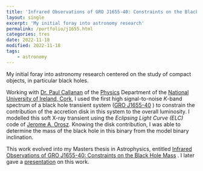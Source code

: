 ```yaml
---
title: 'Infrared Observations of GRO J1655-40: Constraints on the Black Hole Mass'
layout: single
excerpt: 'My initial foray into astronomy research'
permalink: /portfolio/j1655.html
categories: tres
date: 2022-11-18
modified: 2022-11-18
tags:
    - astronomy
---
```


<!-- textlint-disable no-dead-link -->
<!-- textlint-disable unexpanded-acronym -->

My initial foray into astronomy research centered on the study of compact objects, in particular black holes.

Working with [Dr. Paul Callanan](https://research.ucc.ie/profiles/D006/paulc) of the [Physics](http://physics.ucc.ie/)
Department of the [National University of Ireland, Cork](http://www.ucc.ie/),
I used the first high signal-to-noise _K_-band spectrum of a black hole
transient system
([GRO J1655-40](https://simbad.harvard.edu/simbad/sim-basic?Ident=gro+j1655-40&submit=SIMBAD+search)
) to constrain the contribution of the accretion disk in this system to the overall luminosity.
I modelled this soft X-ray transient using the _Eclipsing Light Curve (ELC)_
code of [Jerome A. Orosz](http://mintaka.sdsu.edu/faculty/orosz/).
Knowing the disk contribution, I was able to determine the mass of the black hole in this binary from
the model binary inclination.

This work evolved into my Masters thesis in Astrophysics, entitled
[Infrared Observations of GRO J1655-40: Constraints on the Black Hole Mass](https://github.com/proinsias/infrared-observations)
. I later gave a [presentation](/assets/pdf/Ge132Presentation.pdf) on this work.
